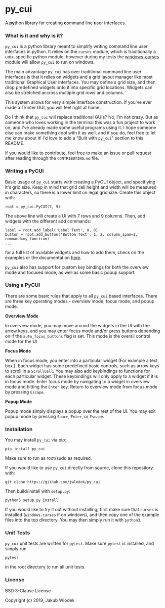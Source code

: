 # py_cui

A **py**thon library for creating **c**ommand line **u**ser **i**nterfaces.

### What is it and why is it?

`py_cui` is a python library meant to simplify writing command line user interfaces in python. It relies on the `curses` module, which is traditionally a unix-specific python module, however during my tests the [windows-curses]() module will allow `py_cui` to run on windows.

The main advantage `py_cui` has over traditional command line user interfaces is that it relies on widgets and a grid layout manager like most traditional Graphical User interfaces. You may define a grid size, and then drop predefined widgets onto it into specific grid locations. Widgets can also be stretched accross multiple grid rows and columns.

This system allows for very simple interface construction. If you've ever made a Tkinter GUI, you will feel right at home.

Do I think that `py_cui` will replace traditional GUIs? No, I'm not crazy. But as someone who loves working in the terminal this was a fun project to work on, and I've already made some useful programs using it. I hope someone else can make something cool with it as well, and if you do, feel free to let me know about it! I'd love to add a "Built with `py_cui`" section to this README.

If you would like to contribute, feel free to make an issue or pull request after reading through the `CONTRIBUTING.md` file.

### Writing a PyCUI

Basic usage of `py_cui` starts with creating a PyCUI object, and specifiying it's grid size. Keep in mind that grid cell height and width will be measured in characters, so there is a lower limit on legal grid size. Create this object with:
```
root = py_cui.PyCUI(7, 9)
```
The above line will create a UI with 7 rows and 9 columns. Then, add widgets with the different add commands:
```
label = root.add_label('Label Text', 0, 0)
button = root.add_button('Button Text', 1, 2, column_span=2, command=my_function)
...
```
for a full list of available widgets and how to add them, check on the examples or the documentation [here]().

`py_cui` also has support for custom key bindings for both the overview mode and focused mode, as well as some basic popup support.

### Using a PyCUI

There are some basic rules that apply to all `py_cui` based interfaces. There are three key operating modes - overview mode, focus mode, and popup mode. 

**Overview Mode**

In overview mode, you may move around the widgets in the UI with the arrow keys, and you may enter focus mode and/or press buttons depending on if the `auto_focus_buttons` flag is set. This mode is the overall control mode for the UI

**Focus Mode**

When in focus mode, you enter into a particular widget (For example a text box.). Each widget has some predefined basic controls, such as arrow keys to scroll in a `ScrollCell`. You may also add keybindings to functions for each particular widget. These keybindings will only apply to a widget if it is in focus mode. Enter focus mode by navigating to a widget in overview mode and hitting the `Enter` key. Return to overview mode from focus mode by pressing `Escape`.

**Popup Mode**

Popup mode simply displays a popup over the rest of the UI. You may exit popup mode by pressing `Space`, `Enter`, or `Escape`.

### Installation

You may install `py_cui` via pip:
```
pip install py_cui
```
Make sure to run as root/sudo as required.

If you would like to use `py_cui` directly from source, clone this repository with:
```
git clone https://github.com/jwlodek/py_cui
```
Then build/install with `setup.py`:
```
python3 setup.py install
```
If you would like to try it out without installing, first make sure that `curses` is installed (`windows-curses` if on windows), and then copy one of the example files into the top directory. You may then simply run it with `python3`.

### Unit Tests

`py_cui` unit tests are written for `pytest`. Make sure `pytest` is installed, and simply run
```
pytest
```
in the root directory to run all unit tests.

### License

BSD 3-Clause License

Copyright (c) 2019, Jakub Wlodek